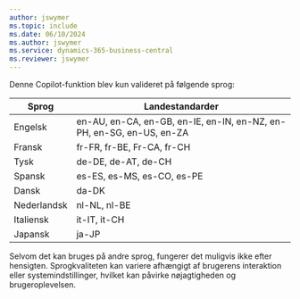 ```yaml
---
author: jswymer
ms.topic: include
ms.date: 06/10/2024
ms.author: jswymer
ms.service: dynamics-365-business-central
ms.reviewer: jswymer
---
```

Denne Copilot-funktion blev kun valideret på følgende sprog:

|Sprog|Landestandarder|
|-|-|
|Engelsk|en-AU, en-CA, en-GB, en-IE, en-IN, en-NZ, en-PH, en-SG, en-US, en-ZA|
|Fransk|fr-FR, fr-BE, Fr-CA, fr-CH|
|Tysk|de-DE, de-AT, de-CH|
|Spansk |es-ES, es-MS, es-CO, es-PE|
|Dansk|da-DK|
|Nederlandsk|nl-NL, nl-BE|
|Italiensk|it-IT, it-CH|
|Japansk|ja-JP|

Selvom det kan bruges på andre sprog, fungerer det muligvis ikke efter hensigten. Sprogkvaliteten kan variere afhængigt af brugerens interaktion eller systemindstillinger, hvilket kan påvirke nøjagtigheden og brugeroplevelsen.
